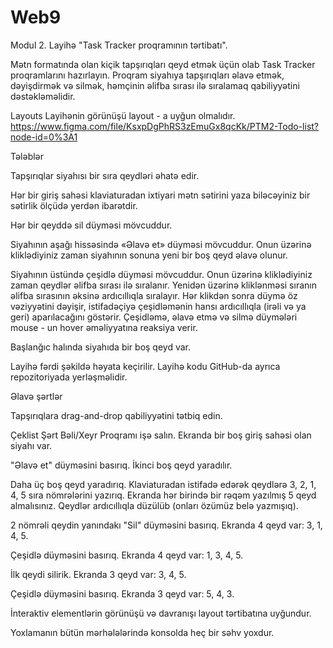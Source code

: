 # Web9

Modul 2. Layihə "Task Tracker proqramının tərtibatı". 

Mətn formatında olan kiçik tapşırıqları qeyd etmək üçün olab Task Tracker proqramlarını hazırlayın. Proqram siyahıya tapşırıqları əlavə etmək, dəyişdirmək və silmək, həmçinin əlifba sırası ilə sıralamaq qabiliyyətini dəstəkləməlidir.

Layouts
Layihənin görünüşü layout - a uyğun olmalıdır.
https://www.figma.com/file/KsxpDgPhRS3zEmuGx8qcKk/PTM2-Todo-list?node-id=0%3A1 

Tələblər

Tapşırıqlar siyahısı bir sıra qeydləri əhatə edir. 

Hər bir giriş sahəsi klaviaturadan ixtiyari mətn sətirini yaza biləcəyiniz bir sətirlik ölçüdə yerdən ibarətdir. 

Hər bir qeyddə sil düyməsi mövcuddur.

Siyahının aşağı hissəsində «Əlavə et» düyməsi mövcuddur. Onun üzərinə kliklədiyiniz zaman siyahının sonuna yeni bir boş qeyd əlavə olunur.

Siyahının üstündə çeşidlə düyməsi mövcuddur. Onun üzərinə kliklədiyiniz zaman qeydlər əlifba sırası ilə sıralanır. Yenidən üzərinə kliklənməsi sıranın əlifba sırasının əksinə ardıcıllıqla sıralayır. Hər klikdən sonra düymə öz vəziyyətini dəyişir, istifadəçiyə çeşidləmənin hansı ardıcıllıqla (irəli və ya geri) aparılacağını göstərir.
Çeşidləmə, əlavə etmə və silmə düymələri mouse - un hover əməliyyatına reaksiya verir.

Başlanğıc halında siyahıda bir boş qeyd var.

Layihə fərdi şəkildə həyata keçirilir. Layihə kodu GitHub-da ayrıca repozitoriyada yerləşməlidir.

Əlavə şərtlər

Tapşırıqlara drag-and-drop qabiliyyətini tətbiq edin.


Çeklist
Şərt
Bəli/Xeyr
Proqramı işə salın. Ekranda bir boş giriş sahəsi olan siyahı var.


"Əlavə et" düyməsini basırıq. İkinci boş qeyd yaradılır.


Daha üç boş qeyd yaradırıq. Klaviaturadan istifadə edərək qeydlərə 3, 2, 1, 4, 5 sıra nömrələrini yazırıq.
Ekranda hər birində bir rəqəm yazılmış 5 qeyd almalısınız. Qeydlər ardıcıllıqla düzülüb (onları özümüz belə yazmışıq).


2 nömrəli qeydin yanındakı "Sil" düyməsini basırıq.
Ekranda 4 qeyd var: 3, 1, 4, 5.


Çeşidlə düyməsini basırıq.
Ekranda 4 qeyd var: 1, 3, 4, 5.


İlk qeydi silirik.
Ekranda 3 qeyd var: 3, 4, 5.


Çeşidlə düyməsini basırıq.
Ekranda 3 qeyd var: 5, 4, 3.


İnteraktiv elementlərin görünüşü və davranışı layout tərtibatına uyğundur.


Yoxlamanın bütün mərhələlərində konsolda heç bir səhv yoxdur.



